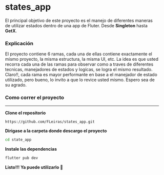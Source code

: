 # states_app

El principal objetivo de este proyecto es el manejo de diferentes maneras de utilizar estados dentro de una app de Fluter.
Desde **Singleton** hasta **GetX**.

### Explicación

El proyecto contiene 6 ramas, cada una de ellas contiene exactamente el mismo proyecto, la misma estructura, la misma UI, etc.
La idea es que usted recorra cada una de las ramas para observar como a traves de diferentes tecnicas, manejadores de estados y logícas, se logra el mismo resultado.
Claro!!, cada rama es mayor performante en base a el manejador de estado utilizado, pero bueno, lo invito a que lo revice usted mismo. Espero sea de su agrado.

### Como correr el proyecto

****

**Clone el repositorio**

```bash
https://github.com/FLeiras/states_app.git
```

**Dirigase a la carpeta donde descargo el proyecto**

```bash
cd state_app
```

**Instale las dependencias**

```bash
flutter pub dev
```

**Listo!!! Ya puede utilizarlo 🥳**
